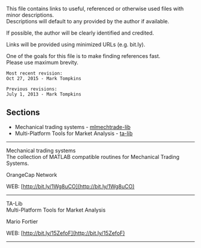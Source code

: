 This file contains links to useful, referenced or otherwise used files with minor descriptions.  
Descriptions will default to any provided by the author if available.

If possible, the author will be clearly identified and credited.

Links will be provided using minimized URLs (e.g. bit.ly).

One of the goals for this file is to make finding references fast.  
Please use maximum brevity.

```
Most recent revision:
Oct 27, 2015 - Mark Tompkins

Previous revisions:
July 1, 2013 - Mark Tompkins
```
## Sections ##
- Mechanical trading systems - [mlmechtrade-lib](https://github.com/mtompkins/openAlgo/tree/master/C%2B%2B)
- Multi-Platform Tools for Market Analysis - [ta-lib](https://github.com/mtompkins/linux-kernel-utilities)

--------------------------------------------------------
Mechanical trading systems    
The collection of MATLAB compatible routines for Mechanical Trading Systems.

OrangeCap Network

WEB: [http://bit.ly/1Wg8uCO](http://bit.ly/1Wg8uCO)

--------------------------------------------------------
TA-Lib  
Multi-Platform Tools for Market Analysis

Mario Fortier  

WEB: [http://bit.ly/15ZefoF](http://bit.ly/15ZefoF)

--------------------------------------------------------
